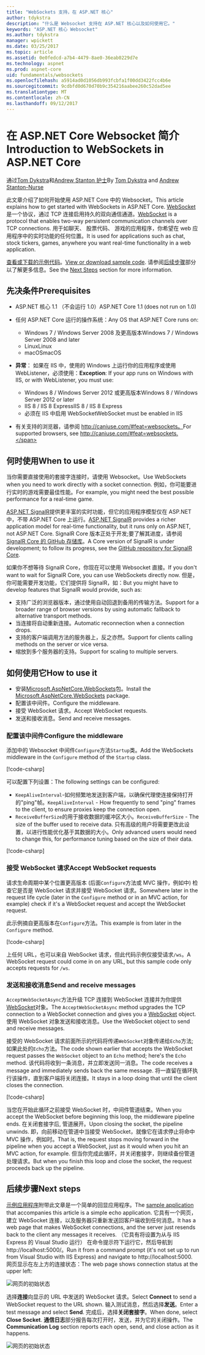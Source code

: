```yaml
---
title: "WebSockets 支持，在 ASP.NET 核心"
author: tdykstra
description: "什么是 Websocket 支持在 ASP.NET 核心以及如何使用它。"
keywords: "ASP.NET 核心 Websocket"
ms.author: tdykstra
manager: wpickett
ms.date: 03/25/2017
ms.topic: article
ms.assetid: 0e0fedcd-a7b4-4479-8ae0-36eab0229d7e
ms.technology: aspnet
ms.prod: aspnet-core
uid: fundamentals/websockets
ms.openlocfilehash: a5914ad0d1056db993fcbfa1f00dd3422fcc4b6e
ms.sourcegitcommit: 9cdbfd0d670d70b9c354216aabee260c52dad5ee
ms.translationtype: MT
ms.contentlocale: zh-CN
ms.lasthandoff: 09/12/2017
---
```

# <a name="introduction-to-websockets-in-aspnet-core"></a><span data-ttu-id="795e6-104">在 ASP.NET Core Websocket 简介</span><span class="sxs-lookup"><span data-stu-id="795e6-104">Introduction to WebSockets in ASP.NET Core</span></span>

<span data-ttu-id="795e6-105">通过[Tom Dykstra](https://github.com/tdykstra)和[Andrew Stanton 护士](https://github.com/anurse)</span><span class="sxs-lookup"><span data-stu-id="795e6-105">By [Tom Dykstra](https://github.com/tdykstra) and [Andrew Stanton-Nurse](https://github.com/anurse)</span></span>

<span data-ttu-id="795e6-106">此文章介绍了如何开始使用 ASP.NET Core 中的 Websocket。</span><span class="sxs-lookup"><span data-stu-id="795e6-106">This article explains how to get started with WebSockets in ASP.NET Core.</span></span> <span data-ttu-id="795e6-107">[WebSocket](https://wikipedia.org/wiki/WebSocket)是一个协议，通过 TCP 连接启用持久的双向通信通道。</span><span class="sxs-lookup"><span data-stu-id="795e6-107">[WebSocket](https://wikipedia.org/wiki/WebSocket) is a protocol that enables two-way persistent communication channels over TCP connections.</span></span> <span data-ttu-id="795e6-108">用于如聊天、 股票代码、 游戏的应用程序，你希望在 web 应用程序中的实时功能的任何位置。</span><span class="sxs-lookup"><span data-stu-id="795e6-108">It is used for applications such as chat, stock tickers, games, anywhere you want real-time functionality in a web application.</span></span>

<span data-ttu-id="795e6-109">[查看或下载的示例代码](https://github.com/aspnet/Docs/tree/master/aspnetcore/fundamentals/websockets/sample)。</span><span class="sxs-lookup"><span data-stu-id="795e6-109">[View or download sample code](https://github.com/aspnet/Docs/tree/master/aspnetcore/fundamentals/websockets/sample).</span></span> <span data-ttu-id="795e6-110">请参阅[后续步骤](#next-steps)部分以了解更多信息。</span><span class="sxs-lookup"><span data-stu-id="795e6-110">See the [Next Steps](#next-steps) section for more information.</span></span>


## <a name="prerequisites"></a><span data-ttu-id="795e6-111">先决条件</span><span class="sxs-lookup"><span data-stu-id="795e6-111">Prerequisites</span></span>

* <span data-ttu-id="795e6-112">ASP.NET 核心 1.1 （不会运行 1.0）</span><span class="sxs-lookup"><span data-stu-id="795e6-112">ASP.NET Core 1.1 (does not run on 1.0)</span></span>
* <span data-ttu-id="795e6-113">任何 ASP.NET Core 运行的操作系统：</span><span class="sxs-lookup"><span data-stu-id="795e6-113">Any OS that ASP.NET Core runs on:</span></span>
  
  * <span data-ttu-id="795e6-114">Windows 7 / Windows Server 2008 及更高版本</span><span class="sxs-lookup"><span data-stu-id="795e6-114">Windows 7 / Windows Server 2008 and later</span></span>
  * <span data-ttu-id="795e6-115">Linux</span><span class="sxs-lookup"><span data-stu-id="795e6-115">Linux</span></span>
  * <span data-ttu-id="795e6-116">macOS</span><span class="sxs-lookup"><span data-stu-id="795e6-116">macOS</span></span>

* <span data-ttu-id="795e6-117">**异常**： 如果在 IIS 中，使用的 Windows 上运行你的应用程序或使用 WebListener，必须使用：</span><span class="sxs-lookup"><span data-stu-id="795e6-117">**Exception**: If your app runs on Windows with IIS, or with WebListener, you must use:</span></span>

  * <span data-ttu-id="795e6-118">Windows 8 / Windows Server 2012 或更高版本</span><span class="sxs-lookup"><span data-stu-id="795e6-118">Windows 8 / Windows Server 2012 or later</span></span>
  * <span data-ttu-id="795e6-119">IIS 8 / IIS 8 Express</span><span class="sxs-lookup"><span data-stu-id="795e6-119">IIS 8 / IIS 8 Express</span></span>
  * <span data-ttu-id="795e6-120">必须在 IIS 中启用 WebSocket</span><span class="sxs-lookup"><span data-stu-id="795e6-120">WebSocket must be enabled in IIS</span></span>

* <span data-ttu-id="795e6-121">有关支持的浏览器，请参阅 http://caniuse.com/#feat=websockets。</span><span class="sxs-lookup"><span data-stu-id="795e6-121">For supported browsers, see http://caniuse.com/#feat=websockets.</span></span>

## <a name="when-to-use-it"></a><span data-ttu-id="795e6-122">何时使用</span><span class="sxs-lookup"><span data-stu-id="795e6-122">When to use it</span></span>

<span data-ttu-id="795e6-123">当你需要直接使用的套接字连接时，请使用 Websocket。</span><span class="sxs-lookup"><span data-stu-id="795e6-123">Use WebSockets when you need to work directly with a socket connection.</span></span> <span data-ttu-id="795e6-124">例如，你可能要进行实时的游戏需要最佳性能。</span><span class="sxs-lookup"><span data-stu-id="795e6-124">For example, you might need the best possible performance for a real-time game.</span></span>

<span data-ttu-id="795e6-125">[ASP.NET SignalR](https://docs.microsoft.com/aspnet/signalr/overview/getting-started/introduction-to-signalr)提供更丰富的实时功能，但它的应用程序模型仅在 ASP.NET 中，不带 ASP.NET Core 上运行。</span><span class="sxs-lookup"><span data-stu-id="795e6-125">[ASP.NET SignalR](https://docs.microsoft.com/aspnet/signalr/overview/getting-started/introduction-to-signalr) provides a richer application model for real-time functionality, but it runs only on ASP.NET, not ASP.NET Core.</span></span> <span data-ttu-id="795e6-126">SignalR Core 版本正处于开发;要了解其进度，请参阅[SignalR Core 的 GitHub 存储库](https://github.com/aspnet/SignalR)。</span><span class="sxs-lookup"><span data-stu-id="795e6-126">A Core version of SignalR is under development; to follow its progress, see the [GitHub repository for SignalR Core](https://github.com/aspnet/SignalR).</span></span>

<span data-ttu-id="795e6-127">如果你不想等待 SignalR Core，你现在可以使用 Websocket 直接。</span><span class="sxs-lookup"><span data-stu-id="795e6-127">If you don't want to wait for SignalR Core, you can use WebSockets directly now.</span></span> <span data-ttu-id="795e6-128">但是，你可能需要开发功能，它们提供将 SignalR，如：</span><span class="sxs-lookup"><span data-stu-id="795e6-128">But you might have to develop features that SignalR would provide, such as:</span></span>

* <span data-ttu-id="795e6-129">支持广泛的浏览器版本，通过使用自动回退到备用的传输方法。</span><span class="sxs-lookup"><span data-stu-id="795e6-129">Support for a broader range of browser versions by using automatic fallback to alternative transport methods.</span></span>
* <span data-ttu-id="795e6-130">当连接将自动重新连接。</span><span class="sxs-lookup"><span data-stu-id="795e6-130">Automatic reconnection when a connection drops.</span></span>
* <span data-ttu-id="795e6-131">支持的客户端调用方法的服务器上，反之亦然。</span><span class="sxs-lookup"><span data-stu-id="795e6-131">Support for clients calling methods on the server or vice versa.</span></span>
* <span data-ttu-id="795e6-132">缩放到多个服务器的支持。</span><span class="sxs-lookup"><span data-stu-id="795e6-132">Support for scaling to multiple servers.</span></span>

## <a name="how-to-use-it"></a><span data-ttu-id="795e6-133">如何使用它</span><span class="sxs-lookup"><span data-stu-id="795e6-133">How to use it</span></span>

* <span data-ttu-id="795e6-134">安装[Microsoft.AspNetCore.WebSockets](https://www.nuget.org/packages/Microsoft.AspNetCore.WebSockets/)包。</span><span class="sxs-lookup"><span data-stu-id="795e6-134">Install the [Microsoft.AspNetCore.WebSockets](https://www.nuget.org/packages/Microsoft.AspNetCore.WebSockets/) package.</span></span>
* <span data-ttu-id="795e6-135">配置该中间件。</span><span class="sxs-lookup"><span data-stu-id="795e6-135">Configure the middleware.</span></span>
* <span data-ttu-id="795e6-136">接受 WebSocket 请求。</span><span class="sxs-lookup"><span data-stu-id="795e6-136">Accept WebSocket requests.</span></span>
* <span data-ttu-id="795e6-137">发送和接收消息。</span><span class="sxs-lookup"><span data-stu-id="795e6-137">Send and receive messages.</span></span>

### <a name="configure-the-middleware"></a><span data-ttu-id="795e6-138">配置该中间件</span><span class="sxs-lookup"><span data-stu-id="795e6-138">Configure the middleware</span></span>

<span data-ttu-id="795e6-139">添加中的 Websocket 中间件`Configure`方法`Startup`类。</span><span class="sxs-lookup"><span data-stu-id="795e6-139">Add the WebSockets middleware in the `Configure` method of the `Startup` class.</span></span>

[!code-csharp[](websockets/sample/Startup.cs?name=UseWebSockets)]

<span data-ttu-id="795e6-140">可以配置下列设置：</span><span class="sxs-lookup"><span data-stu-id="795e6-140">The following settings can be configured:</span></span>

* <span data-ttu-id="795e6-141">`KeepAliveInterval`-如何频繁地发送到客户端，以确保代理使连接保持打开的"ping"帧。</span><span class="sxs-lookup"><span data-stu-id="795e6-141">`KeepAliveInterval` - How frequently to send "ping" frames to the client, to ensure proxies keep the connection open.</span></span>
* <span data-ttu-id="795e6-142">`ReceiveBufferSize`的用于接收数据的缓冲区大小。</span><span class="sxs-lookup"><span data-stu-id="795e6-142">`ReceiveBufferSize` - The size of the buffer used to receive data.</span></span> <span data-ttu-id="795e6-143">只有高级的用户将需要更改此设置，以进行性能优化基于其数据的大小。</span><span class="sxs-lookup"><span data-stu-id="795e6-143">Only advanced users would need to change this, for performance tuning based on the size of their data.</span></span>

[!code-csharp[](websockets/sample/Startup.cs?name=UseWebSocketsOptions)]

### <a name="accept-websocket-requests"></a><span data-ttu-id="795e6-144">接受 WebSocket 请求</span><span class="sxs-lookup"><span data-stu-id="795e6-144">Accept WebSocket requests</span></span>

<span data-ttu-id="795e6-145">请求生命周期中某个位置更高版本 (后面`Configure`方法或 MVC 操作，例如中) 检查它是否是 WebSocket 请求并接受 WebSocket 请求。</span><span class="sxs-lookup"><span data-stu-id="795e6-145">Somewhere later in the request life cycle (later in the `Configure` method or in an MVC action, for example) check if it's a WebSocket request and accept the WebSocket request.</span></span>

<span data-ttu-id="795e6-146">此示例摘自更高版本在`Configure`方法。</span><span class="sxs-lookup"><span data-stu-id="795e6-146">This example is from later in the `Configure` method.</span></span>

[!code-csharp[](websockets/sample/Startup.cs?name=AcceptWebSocket&highlight=7)]

<span data-ttu-id="795e6-147">上任何 URL，也可以来自 WebSocket 请求，但此代码示例仅接受请求`/ws`。</span><span class="sxs-lookup"><span data-stu-id="795e6-147">A WebSocket request could come in on any URL, but this sample code only accepts requests for `/ws`.</span></span>

### <a name="send-and-receive-messages"></a><span data-ttu-id="795e6-148">发送和接收消息</span><span class="sxs-lookup"><span data-stu-id="795e6-148">Send and receive messages</span></span>

<span data-ttu-id="795e6-149">`AcceptWebSocketAsync`方法升级 TCP 连接到 WebSocket 连接并为你提供[WebSocket](https://docs.microsoft.com/dotnet/core/api/system.net.websockets.websocket)对象。</span><span class="sxs-lookup"><span data-stu-id="795e6-149">The `AcceptWebSocketAsync` method upgrades the TCP connection to a WebSocket connection and gives you a [WebSocket](https://docs.microsoft.com/dotnet/core/api/system.net.websockets.websocket) object.</span></span> <span data-ttu-id="795e6-150">使用 WebSocket 对象发送和接收消息。</span><span class="sxs-lookup"><span data-stu-id="795e6-150">Use the WebSocket object to send and receive messages.</span></span>

<span data-ttu-id="795e6-151">接受的 WebSocket 请求前面所示的代码将传递`WebSocket`对象传递给`Echo`方法; 如果此处的`Echo`方法。</span><span class="sxs-lookup"><span data-stu-id="795e6-151">The code shown earlier that accepts the WebSocket request passes the `WebSocket` object to an `Echo` method; here's the `Echo` method.</span></span> <span data-ttu-id="795e6-152">该代码将收到一条消息，并立即发送同一消息。</span><span class="sxs-lookup"><span data-stu-id="795e6-152">The code receives a message and immediately sends back the same message.</span></span> <span data-ttu-id="795e6-153">将一直留在循环执行该操作，直到客户端将关闭连接。</span><span class="sxs-lookup"><span data-stu-id="795e6-153">It stays in a loop doing that until the client closes the connection.</span></span> 

[!code-csharp[](websockets/sample/Startup.cs?name=Echo)]

<span data-ttu-id="795e6-154">当您在开始此循环之前接受 WebSocket 时，中间件管道结束。</span><span class="sxs-lookup"><span data-stu-id="795e6-154">When you accept the WebSocket before beginning this loop, the middleware pipeline ends.</span></span>  <span data-ttu-id="795e6-155">在关闭套接字后, 管道展开。</span><span class="sxs-lookup"><span data-stu-id="795e6-155">Upon closing the socket, the pipeline unwinds.</span></span> <span data-ttu-id="795e6-156">即，向前移动在管道中当接受 WebSocket，就像它在请求停止将命中 MVC 操作，例如时。</span><span class="sxs-lookup"><span data-stu-id="795e6-156">That is, the request stops moving forward in the pipeline when you accept a WebSocket, just as it would when you hit an MVC action, for example.</span></span>  <span data-ttu-id="795e6-157">但当你完成此循环，并关闭套接字，则继续备份管道处理请求。</span><span class="sxs-lookup"><span data-stu-id="795e6-157">But when you finish this loop and close the socket, the request proceeds back up the pipeline.</span></span>

## <a name="next-steps"></a><span data-ttu-id="795e6-158">后续步骤</span><span class="sxs-lookup"><span data-stu-id="795e6-158">Next steps</span></span>

<span data-ttu-id="795e6-159">[示例应用程序](https://github.com/aspnet/Docs/tree/master/aspnetcore/fundamentals/websockets/sample)附带此文章是一个简单的回显应用程序。</span><span class="sxs-lookup"><span data-stu-id="795e6-159">The [sample application](https://github.com/aspnet/Docs/tree/master/aspnetcore/fundamentals/websockets/sample) that accompanies this article is a simple echo application.</span></span> <span data-ttu-id="795e6-160">它具有一个网页，建立 WebSocket 连接，以及服务器只重新发送回客户端收到任何消息。</span><span class="sxs-lookup"><span data-stu-id="795e6-160">It has a web page that makes WebSocket connections, and the server just resends back to the client any messages it receives.</span></span> <span data-ttu-id="795e6-161">（它具有将设置为从与 IIS Express 的 Visual Studio 运行） 在命令提示符下运行它，然后导航到 http://localhost:5000/。</span><span class="sxs-lookup"><span data-stu-id="795e6-161">Run it from a command prompt (it's not set up to run from Visual Studio with IIS Express) and navigate to http://localhost:5000.</span></span> <span data-ttu-id="795e6-162">网页显示在左上方的连接状态：</span><span class="sxs-lookup"><span data-stu-id="795e6-162">The web page shows connection status at the upper left:</span></span>

![网页的初始状态](websockets/_static/start.png)

<span data-ttu-id="795e6-164">选择**连接**向显示的 URL 中发送的 WebSocket 请求。</span><span class="sxs-lookup"><span data-stu-id="795e6-164">Select **Connect** to send a WebSocket request to the URL shown.</span></span>  <span data-ttu-id="795e6-165">输入测试消息，然后选择**发送**。</span><span class="sxs-lookup"><span data-stu-id="795e6-165">Enter a test message and select **Send**.</span></span> <span data-ttu-id="795e6-166">完成后，选择**关闭套接字**。</span><span class="sxs-lookup"><span data-stu-id="795e6-166">When done, select **Close Socket**.</span></span> <span data-ttu-id="795e6-167">**通信日志**部分报告每次打开时，发送，并为它的关闭操作。</span><span class="sxs-lookup"><span data-stu-id="795e6-167">The **Communication Log** section reports each open, send, and close action as it happens.</span></span>

![网页的初始状态](websockets/_static/end.png)
